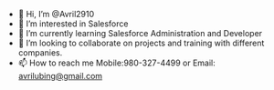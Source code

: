 - 👋 Hi, I’m @Avril2910
- 👀 I’m interested in Salesforce 
- 🌱 I’m currently learning Salesforce Administration and Developer
- 💞️ I’m looking to collaborate on projects and training with different companies.
- 📫 How to reach me Mobile:980-327-4499 or Email: avrilubing@gmail.com 

<!---
Avril2910/Avril2910 is a ✨ special ✨ repository because its `README.md` (this file) appears on your GitHub profile.
You can click the Preview link to take a look at your changes.
--->
